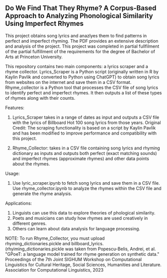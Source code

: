 ## Do We Find That They Rhyme? A Corpus-Based Approach to Analyzing Phonological Similarity Using Imperfect Rhymes
This project obtains song lyrics and anazlyes them to find patterns in perfect and imperfect rhyming. The PDF provides an extensive description and analysis of the project. This project was completed in partial fullfilment of the partial fulfillment of the requirements for the degree of Bachelor of Arts at Princeton University.

This repository contains two main components: a lyrics scraper and a rhyme collector. Lyrics_Scraper is a Python script (originally written in R by Kaylin Pavlik and converted to Python using ChatGPT) to obtain song lyrics from websites on the internet and save them in a CSV format. Rhyme_collector is a Python tool that processes the CSV file of song lyrics to identify perfect and imperfect rhymes. It then outputs a list of these types of rhymes along with their counts.

Features:
1. Lyrics_Scraper takes in a range of dates as input and outputs a CSV file with the lyrics of Billboard Hot 100 song lyrics from those years. Original Credit: The scraping functionality is based on a script by Kaylin Pavlik and has been modified to improve performance and compatibility with this project.

3. Rhyme_Collector: takes in a CSV file containing song lyrics and rhyming dictionary as inputs and outputs both perfect (exact matching sounds) and imperfect rhymes (approximate rhymes) and other data points about the rhymes. 

Usage: 
1. Use lyric_scraper.ipynb to fetch song lyrics and save them in a CSV file. Use rhyme_collector.ipynb to analyze the rhymes within the CSV file and generate the rhyme analysis.

Applications:
1. Linguists can use this data to explore theories of phological similarity. 
2. Poets and musicians can study how rhymes are used creatively in different genres.
3. Others can learn about data analysis for language processing.


NOTE: To run Rhyme_Collector, you must upload rhyming_dictionaries.pickle and billboard_lyrics. (rhyiming_dictionaries.pickle was taken from Popescu-Belis, Andrei, et al. "GPoeT: a language model trained for rhyme generation on synthetic data." Proceedings of the 7th Joint SIGHUM Workshop on Computational Linguistics for Cultural Heritage, Social Sciences, Humanities and Literature. Association for Computational Linguistics, 2023
